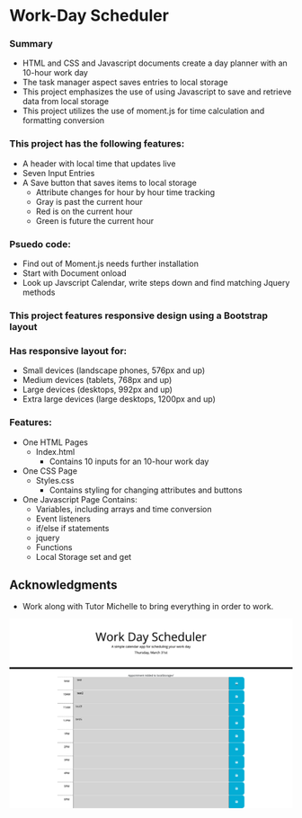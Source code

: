 # Work-Day Scheduler



### Summary
* HTML and CSS and Javascript documents create a day planner with an 10-hour work day
* The task manager aspect saves entries to local storage
* This project emphasizes the use of using Javascript to save and retrieve data from local storage
* This project utilizes the use of moment.js for time calculation and formatting  conversion 

### This project has the following features: 
* A header with local time that updates live
* Seven Input Entries
* A Save button that saves items to local storage
    * Attribute changes for hour by hour time tracking 
    * Gray is past the current hour
    * Red is on the current hour
    * Green is future the current hour
    
### Psuedo code:  
* Find out of Moment.js needs further installation
* Start with Document onload
* Look up Javscript Calendar, write steps down and find matching Jquery methods


### This project features responsive design using a Bootstrap layout
### Has responsive layout for: 
* Small devices (landscape phones, 576px and up)
* Medium devices (tablets, 768px and up)
* Large devices (desktops, 992px and up)
* Extra large devices (large desktops, 1200px and up)


### Features: 
* One HTML Pages
    * Index.html 
        * Contains 10 inputs for an 10-hour work day
* One CSS Page
    * Styles.css
        * Contains styling for changing attributes and buttons
* One Javascript Page
    Contains: 
    * Variables, including arrays and time conversion 
    * Event listeners
    * if/else if statements
    * jquery
    * Functions 
    * Local Storage set and get 


## Acknowledgments

* Work along with Tutor Michelle to bring everything in order to work.

![](./assets/images/workschedule.png)
